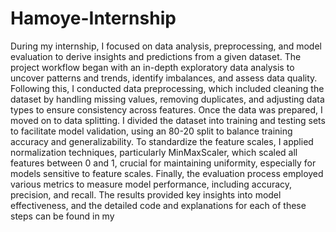 # Hamoye-Internship
During my internship, I focused on data analysis, preprocessing, and model evaluation to derive insights and predictions from a given dataset. The project workflow began with an in-depth exploratory data analysis to uncover patterns and trends, identify imbalances, and assess data quality. Following this, I conducted data preprocessing, which included cleaning the dataset by handling missing values, removing duplicates, and adjusting data types to ensure consistency across features. 
Once the data was prepared, I moved on to data splitting. I divided the dataset into training and testing sets to facilitate model validation, using an 80-20 split to balance training accuracy and generalizability. To standardize the feature scales, I applied normalization techniques, particularly MinMaxScaler, which scaled all features between 0 and 1, crucial for maintaining uniformity, especially for models sensitive to feature scales. 
Finally, the evaluation process employed various metrics to measure model performance, including accuracy, precision, and recall. The results provided key insights into model effectiveness, and the detailed code and explanations for each of these steps can be found in my
